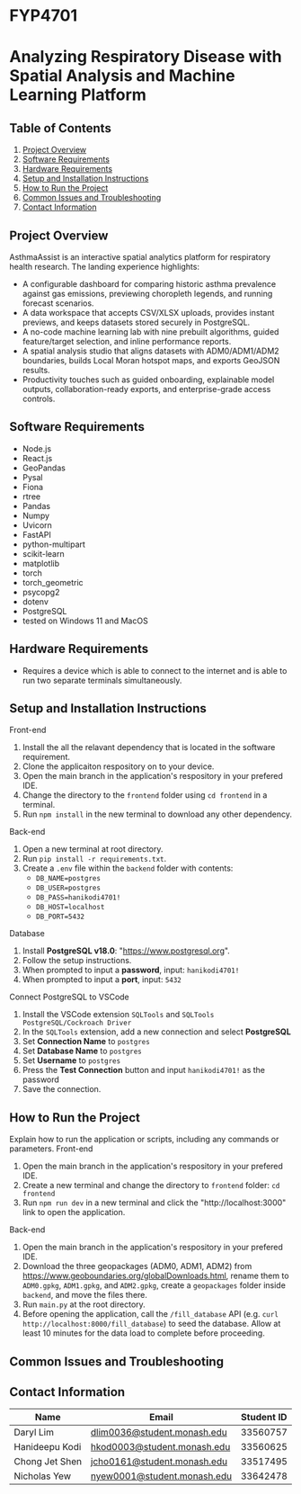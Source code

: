 # FYP4701

# Analyzing Respiratory Disease with Spatial Analysis and Machine Learning Platform

## Table of Contents

1. [Project Overview](#project-overview)
2. [Software Requirements](#software-requirements)
3. [Hardware Requirements](#hardware-requirements)
4. [Setup and Installation Instructions](#setup-and-installation-instructions)
5. [How to Run the Project](#how-to-run-the-project)
6. [Common Issues and Troubleshooting](#common-issues-and-troubleshooting)
7. [Contact Information](#contact-information)

## Project Overview

AsthmaAssist is an interactive spatial analytics platform for respiratory health research. The landing experience highlights:

- A configurable dashboard for comparing historic asthma prevalence against gas emissions, previewing choropleth legends, and running forecast scenarios.
- A data workspace that accepts CSV/XLSX uploads, provides instant previews, and keeps datasets stored securely in PostgreSQL.
- A no-code machine learning lab with nine prebuilt algorithms, guided feature/target selection, and inline performance reports.
- A spatial analysis studio that aligns datasets with ADM0/ADM1/ADM2 boundaries, builds Local Moran hotspot maps, and exports GeoJSON results.
- Productivity touches such as guided onboarding, explainable model outputs, collaboration-ready exports, and enterprise-grade access controls.

## Software Requirements

- Node.js
- React.js
- GeoPandas
- Pysal
- Fiona
- rtree
- Pandas
- Numpy
- Uvicorn
- FastAPI
- python-multipart
- scikit-learn
- matplotlib
- torch
- torch_geometric
- psycopg2
- dotenv
- PostgreSQL
- tested on Windows 11 and MacOS

## Hardware Requirements

- Requires a device which is able to connect to the internet and is able to run two separate terminals simultaneously.

## Setup and Installation Instructions

Front-end

1. Install the all the relavant dependency that is located in the software requirement.
2. Clone the applicaiton respository on to your device.
3. Open the main branch in the application's respository in your prefered IDE.
4. Change the directory to the `frontend` folder using `cd frontend` in a terminal.
5. Run `npm install` in the new terminal to download any other dependency.

Back-end

1. Open a new terminal at root directory.
2. Run `pip install -r requirements.txt`.
3. Create a `.env` file within the `backend` folder with contents:
   - `DB_NAME=postgres`
   - `DB_USER=postgres`
   - `DB_PASS=hanikodi4701!`
   - `DB_HOST=localhost`
   - `DB_PORT=5432`

Database

1. Install **PostgreSQL v18.0**: "https://www.postgresql.org".
2. Follow the setup instructions.
3. When prompted to input a **password**, input: `hanikodi4701!`
4. When prompted to input a **port**, input: `5432`

Connect PostgreSQL to VSCode

1. Install the VSCode extension `SQLTools` and `SQLTools PostgreSQL/Cockroach Driver`
2. In the `SQLTools` extension, add a new connection and select **PostgreSQL**
3. Set **Connection Name** to `postgres`
4. Set **Database Name** to `postgres`
5. Set **Username** to `postgres`
6. Press the **Test Connection** button and input `hanikodi4701!` as the password
7. Save the connection.

## How to Run the Project

Explain how to run the application or scripts, including any commands or parameters.
Front-end

1. Open the main branch in the application's respository in your prefered IDE.
2. Create a new terminal and change the directory to `frontend` folder: `cd frontend`
3. Run `npm run dev` in a new terminal and click the "http://localhost:3000" link to open the application.

Back-end

1. Open the main branch in the application's respository in your prefered IDE.
2. Download the three geopackages (ADM0, ADM1, ADM2) from https://www.geoboundaries.org/globalDownloads.html, rename them to `ADM0.gpkg`, `ADM1.gpkg`, and `ADM2.gpkg`, create a `geopackages` folder inside `backend`, and move the files there.
3. Run `main.py` at the root directory.
4. Before opening the application, call the `/fill_database` API (e.g. `curl http://localhost:8000/fill_database`) to seed the database. Allow at least 10 minutes for the data load to complete before proceeding.

## Common Issues and Troubleshooting

## Contact Information

| Name           | Email                       | Student ID |
| -------------- | --------------------------- | ---------- |
| Daryl Lim      | dlim0036@student.monash.edu | 33560757   |
| Hanideepu Kodi | hkod0003@student.monash.edu | 33560625   |
| Chong Jet Shen | jcho0161@student.monash.edu | 33517495   |
| Nicholas Yew   | nyew0001@student.monash.edu | 33642478   |
